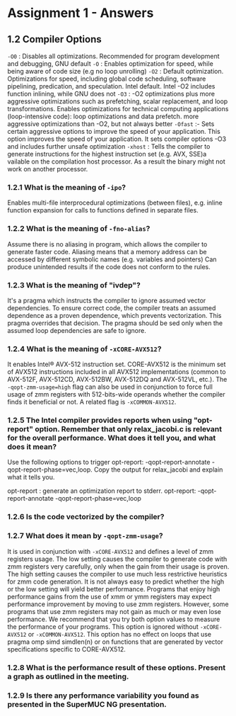 # Assignment 1 - Answers

## 1.2 **Compiler Options**


`-O0` : Disables all optimizations. Recommended for program development and debugging, GNU default
`-O` : Enables optimization for speed, while being aware of code size (e.g no loop unrolling)
`-O2` : Default optimization. Optimizations for speed, including global code scheduling, software pipelining, predication, and speculation. Intel default. Intel -O2 includes function inlining, while GNU does not
`-O3` : -O2 optimizations plus more aggressive optimizations such as prefetching, scalar replacement, and loop transformations. Enables optimizations for technical computing applications (loop-intensive code): loop optimizations and data prefetch. more aggressive optimizations than -O2, but not always better
`-Ofast` :- Sets certain aggressive options to improve the speed of your application. This option improves the speed of your application. It sets compiler options -O3 and includes further unsafe optimization
`-xhost` : Tells the compiler to generate instructions for the highest instruction set (e.g. AVX, SSE)a vailable on the compilation host processor. As a result the binary might not work on another processor.

### 1.2.1 What is the meaning of `-ipo`? 
Enables multi-file interprocedural optimizations (between files), e.g. inline function expansion for calls to functions defined in separate files.


### 1.2.2 What is the meaning of `-fno-alias`? 
Assume there is no aliasing in program, which allows the compiler to generate faster code. Aliasing means that a memory address can be accessed by different symbolic names (e.g. variables and pointers) Can produce unintended results if the code does not conform to the rules.

### 1.2.3 What is the meaning of "ivdep"? 

It's a pragma which instructs the compiler to ignore assumed vector dependencies. To ensure correct code, the compiler treats an assumed dependence as a proven dependence, which prevents vectorization. This pragma overrides that decision. The pragma should be sed only when the assumed loop dependencies are safe to ignore.

### 1.2.4 What is the meaning of `-xCORE-AVX512`? 
It enables Intel® AVX-512 instruction set. CORE-AVX512 is the minimum set of AVX512 instructions included in all AVX512 implementations (common to AVX-512F, AVX-512CD, AVX-512BW, AVX-512DQ and AVX-512VL, etc.). The `-qopt-zmm-usage=high` flag can also be used in conjunction to force full usage of zmm registers with 512-bits-wide operands whether the compiler finds it beneficial or not. A related flag is `-xCOMMON-AVX512`.


### 1.2.5 The Intel compiler provides reports when using "opt-report" option. Remember that only relax_jacobi.c is relevant for the overall performance. What does it tell you, and what does it mean?
Use the following options to trigger opt-report: -qopt-report-annotate -qopt-report-phase=vec,loop. Copy the output for relax_jacobi and explain what it tells you.

opt-report : generate an optimization report to stderr.
opt-report: -qopt-report-annotate -qopt-report-phase=vec,loop

### 1.2.6 Is the code vectorized by the compiler? 

### 1.2.7 What does it mean by `-qopt-zmm-usage`?

It is used in conjunction with `-xCORE-AVX512` and defines a level of zmm registers usage. The low setting causes the compiler to generate code with zmm registers very carefully, only when the gain from their usage is proven. The high setting causes the compiler to use much less restrictive heuristics for zmm code generation.
It is not always easy to predict whether the high or the low setting will yield better performance. Programs that enjoy high performance gains from the use of xmm or ymm registers may expect performance improvement by moving to use zmm registers. However, some programs that use zmm registers may not gain as much or may even lose performance. We recommend that you try both option values to measure the performance of your programs.
This option is ignored without `-xCORE-AVX512` or `-xCOMMON-AVX512`.
This option has no effect on loops that use pragma omp simd simdlen(n) or on functions that are generated by vector specifications specific to CORE-AVX512.

### 1.2.8 What is the performance result of these options. Present a graph as outlined in the meeting.

### 1.2.9 Is there any performance variability you found as presented in the SuperMUC NG presentation.
